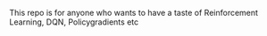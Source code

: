 This repo is for anyone who wants to have a taste of Reinforcement Learning, DQN, Policygradients etc
